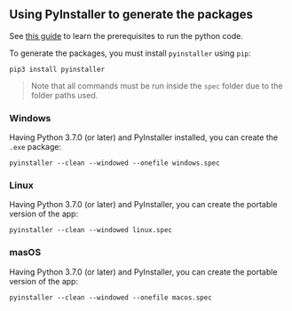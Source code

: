 ## Using PyInstaller to generate the packages

See [this guide](../src/README.md) to learn the prerequisites to run the python code.

To generate the packages, you must install `pyinstaller` using `pip`:

```
pip3 install pyinstaller
```

> Note that all commands must be run inside the `spec` folder due to the folder paths used.

### Windows

Having Python 3.7.0 (or later) and PyInstaller installed, you can create the `.exe` package:

```
pyinstaller --clean --windowed --onefile windows.spec
```

### Linux

Having Python 3.7.0 (or later) and PyInstaller, you can create the portable version of the app:

```
pyinstaller --clean --windowed linux.spec
```


### masOS

Having Python 3.7.0 (or later) and PyInstaller, you can create the portable version of the app:

```
pyinstaller --clean --windowed --onefile macos.spec
```